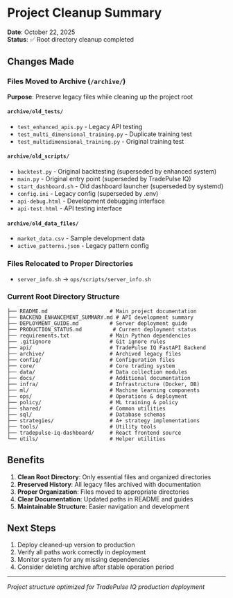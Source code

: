 # Project Cleanup Summary

**Date**: October 22, 2025  
**Status**: ✅ Root directory cleanup completed

## Changes Made

### Files Moved to Archive (`/archive/`)
**Purpose**: Preserve legacy files while cleaning up the project root

#### `archive/old_tests/`
- `test_enhanced_apis.py` - Legacy API testing
- `test_multi_dimensional_training.py` - Duplicate training test
- `test_multidimensional_training.py` - Original training test

#### `archive/old_scripts/`
- `backtest.py` - Original backtesting (superseded by enhanced system)
- `main.py` - Original entry point (superseded by TradePulse IQ)
- `start_dashboard.sh` - Old dashboard launcher (superseded by systemd)
- `config.ini` - Legacy config (superseded by .env)
- `api-debug.html` - Development debugging interface
- `api-test.html` - API testing interface

#### `archive/old_data_files/`
- `market_data.csv` - Sample development data
- `active_patterns.json` - Legacy pattern config

### Files Relocated to Proper Directories
- `server_info.sh` → `ops/scripts/server_info.sh`

### Current Root Directory Structure
```
├── README.md                    # Main project documentation
├── BACKEND_ENHANCEMENT_SUMMARY.md # API development summary
├── DEPLOYMENT_GUIDE.md          # Server deployment guide  
├── PRODUCTION_STATUS.md          # Current deployment status
├── requirements.txt             # Main Python dependencies
├── .gitignore                   # Git ignore rules
├── api/                         # TradePulse IQ FastAPI Backend
├── archive/                     # Archived legacy files
├── config/                      # Configuration files
├── core/                        # Core trading system
├── data/                        # Data collection modules
├── docs/                        # Additional documentation
├── infra/                       # Infrastructure (Docker, DB)
├── ml/                          # Machine learning components
├── ops/                         # Operations & deployment
├── policy/                      # ML training & policy
├── shared/                      # Common utilities
├── sql/                         # Database schemas
├── strategies/                  # A+ strategy implementations
├── tools/                       # Utility tools
├── tradepulse-iq-dashboard/     # React frontend source
└── utils/                       # Helper utilities
```

## Benefits

1. **Clean Root Directory**: Only essential files and organized directories
2. **Preserved History**: All legacy files archived with documentation
3. **Proper Organization**: Files moved to appropriate directories
4. **Clear Documentation**: Updated paths in README and guides
5. **Maintainable Structure**: Easier navigation and development

## Next Steps

1. Deploy cleaned-up version to production
2. Verify all paths work correctly in deployment
3. Monitor system for any missing dependencies
4. Consider deleting archive after stable operation period

---

*Project structure optimized for TradePulse IQ production deployment*